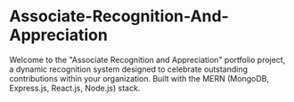 # Associate-Recognition-And-Appreciation
Welcome to the "Associate Recognition and Appreciation" portfolio project, a dynamic recognition system designed to celebrate outstanding contributions within your organization. Built with the MERN (MongoDB, Express.js, React.js, Node.js) stack.
